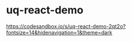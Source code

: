 # uq-react-demo

https://codesandbox.io/s/uq-react-demo-2qt2o?fontsize=14&hidenavigation=1&theme=dark
